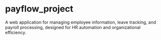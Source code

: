# payflow_project
A web application for managing employee information, leave tracking, and payroll processing, designed for HR automation and organizational efficiency.
